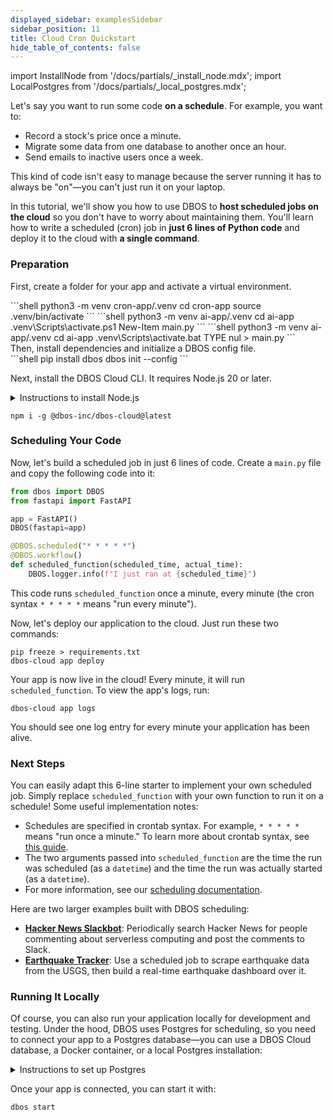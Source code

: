 ```yaml
---
displayed_sidebar: examplesSidebar
sidebar_position: 11
title: Cloud Cron Quickstart
hide_table_of_contents: false
---
```

import InstallNode from '/docs/partials/_install_node.mdx';
import LocalPostgres from '/docs/partials/_local_postgres.mdx';

Let's say you want to run some code **on a schedule**.  For example, you want to:

- Record a stock's price once a minute.
- Migrate some data from one database to another once an hour.
- Send emails to inactive users once a week.

This kind of code isn't easy to manage because the server running it has to always be "on"&mdash;you can't just run it on your laptop.

In this tutorial, we'll show you how to use DBOS to **host scheduled jobs on the cloud** so you don't have to worry about maintaining them.
You'll learn how to write a scheduled (cron) job in **just 6 lines of Python code** and deploy it to the cloud with **a single command**.

### Preparation

<section className="row list">
<article className="col col--6">

First, create a folder for your app and activate a virtual environment.
</article>

<article className="col col--6">
<Tabs groupId="operating-systems" className="small-tabs">
<TabItem value="maclinux" label="macOS/Linux">
```shell
python3 -m venv cron-app/.venv
cd cron-app
source .venv/bin/activate
```
</TabItem>
<TabItem value="win-ps" label="Windows (PowerShell)">
```shell
python3 -m venv ai-app/.venv
cd ai-app
.venv\Scripts\activate.ps1
New-Item main.py
```
</TabItem>
<TabItem value="win-cmd" label="Windows (cmd)">
```shell
python3 -m venv ai-app/.venv
cd ai-app
.venv\Scripts\activate.bat
TYPE nul > main.py
```
</TabItem>
</Tabs>
</article>

<article className="col col--6">
Then, install dependencies and initialize a DBOS config file.
</article>

<article className="col col--6">
```shell
pip install dbos
dbos init --config
```
</article>

<article className="col col--6">

Next, install the DBOS Cloud CLI.
It requires Node.js 20 or later.

</article>

<article className="col col--6">

<details>
<summary>Instructions to install Node.js</summary>
<InstallNode />
</details>

```shell
npm i -g @dbos-inc/dbos-cloud@latest
```
</article>


</section>

### Scheduling Your Code

Now, let's build a scheduled job in just 6 lines of code.
Create a `main.py` file and copy the following code into it:

```python showLineNumbers title="main.py"
from dbos import DBOS
from fastapi import FastAPI

app = FastAPI()
DBOS(fastapi=app)

@DBOS.scheduled("* * * * *")
@DBOS.workflow()
def scheduled_function(scheduled_time, actual_time):
    DBOS.logger.info(f"I just ran at {scheduled_time}")
```

This code runs `scheduled_function` once a minute, every minute (the cron syntax `* * * * *` means "run every minute").

Now, let's deploy our application to the cloud.
Just run these two commands:

```shell
pip freeze > requirements.txt
dbos-cloud app deploy
```

Your app is now live in the cloud!
Every minute, it will run `scheduled_function`.
To view the app's logs, run:

```shell
dbos-cloud app logs
```

You should see one log entry for every minute your application has been alive.

### Next Steps

You can easily adapt this 6-line starter to implement your own scheduled job.
Simply replace `scheduled_function` with your own function to run it on a schedule!
Some useful implementation notes:

- Schedules are specified in crontab syntax.
For example, `* * * * *` means "run once a minute."
To learn more about crontab syntax, see [this guide](https://docs.gitlab.com/ee/topics/cron/).
- The two arguments passed into `scheduled_function` are the time the run was scheduled (as a `datetime`) and the time the run was actually started (as a `datetime`).
- For more information, see our [scheduling documentation](../tutorials/scheduled-workflows.md).

Here are two larger examples built with DBOS scheduling:

- [**Hacker News Slackbot**](../examples/hacker-news-bot.md): Periodically search Hacker News for people commenting about serverless computing and post the comments to Slack.
- [**Earthquake Tracker**](../examples/earthquake-tracker.md): Use a scheduled job to scrape earthquake data from the USGS, then build a real-time earthquake dashboard over it.

### Running It Locally

Of course, you can also run your application locally for development and testing.
Under the hood, DBOS uses Postgres for scheduling, so you need to connect your app to a Postgres database&mdash;you can use a DBOS Cloud database, a Docker container, or a local Postgres installation:

<details>
<summary>Instructions to set up Postgres</summary>

<LocalPostgres cmd={'python3 start_postgres_docker.py'} />
</details>

Once your app is connected, you can start it with:

```
dbos start
```
